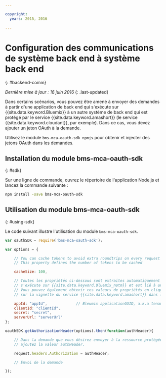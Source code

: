 ```yaml
---

copyright:
  years: 2015, 2016
  
---
```


# Configuration des communications de système back end à système back end
{: #backend-comm}

*Dernière mise à jour : 16 juin 2016*
{: .last-updated}

Dans certains scénarios, vous pouvez être amené à envoyer des demandes à partir d'une application de back end qui s'exécute sur {{site.data.keyword.Bluemix}} à un autre système de back end qui est protégé par le service {{site.data.keyword.amashort}} (le service {{site.data.keyword.cloudant}}, par exemple). Dans ce cas, vous devez ajouter un jeton OAuth à la demande.

Utilisez le module `bms-mca-oauth-sdk npmjs` pour obtenir et injecter des jetons OAuth dans les demandes.

## Installation du module bms-mca-oauth-sdk
{: #sdk}

Sur une ligne de commande, ouvrez le répertoire de l'application Node.js et lancez la commande suivante :

```Bash
npm install -save bms-mca-oauth-sdk
```

## Utilisation du module bms-mca-oauth-sdk
{: #using-sdk}

Le code suivant illustre l'utilisation du module `bms-mca-oauth-sdk`.


``` JavaScript
var oauthSDK = require('bms-mca-oauth-sdk');

var options = {

	// You can cache tokens to avoid extra roundtrips on every request
	// This property defines the number of tokens to be cached

	cacheSize: 100,

	// Toutes les propriétés ci-dessous sont extraites automatiquement lorsque votre Node.js
	// s'exécute sur {{site.data.keyword.Bluemix_notm}} et est lié à une instance du service {{site.data.keyword.amashort}}.
	// Vous pouvez également obtenir ces valeurs de propriétés en cliquant sur Afficher les données d'identification
	// sur la vignette du service {{site.data.keyword.amashort}} dans le tableau de bord de votre application {{site.data.keyword.Bluemix_notm}}

	appId: "appId",				// Bleumix applicationGUID, a.k.a tenantId
	clientId: "clientId",			
	secret: "secret",
	serverUrl: "serverUrl"
};

oauthSDK.getAuthorizationHeader(options).then(function(authHeader){

	// Dans la demande que vous désirez envoyer à la ressource protégée,
	// ajoutez la valeur authHeader.

	request.headers.Authorization = authHeader;

	// Envoi de la demande

});

```
